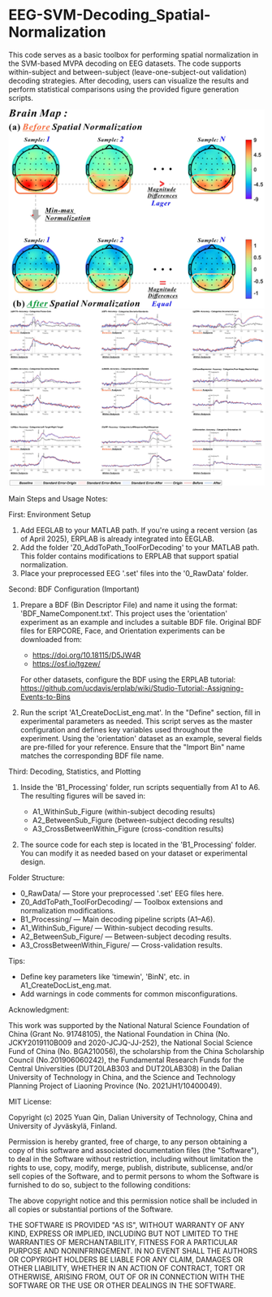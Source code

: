 # EEG-SVM-Decoding_Spatial-Normalization
This code serves as a basic toolbox for performing spatial normalization in the SVM-based MVPA decoding on EEG datasets. The code supports within-subject and between-subject (leave-one-subject-out validation) decoding strategies. After decoding, users can visualize the results and perform statistical comparisons using the provided figure generation scripts.

![EEG-SVM Decoding Spatial Normalization Figure 0](https://github.com/Yuan-gogogo/EEG-SVM-Decoding_Spatial-Normalization/blob/d7fded925c3cc70d86c2f669bd2e9822eca85c65/Codes_EEG_Decoding_SpatialNormalization/figure_add.jpg)
![EEG-SVM Decoding Spatial Normalization Figure 0](https://github.com/Yuan-gogogo/EEG-SVM-Decoding_Spatial-Normalization/blob/af628c92d1101ca121ab9348fe18b0c61db396cf/Codes_EEG_Decoding_SpatialNormalization/figure0.jpg
)



Main Steps and Usage Notes:

First: Environment Setup
1. Add EEGLAB to your MATLAB path. If you're using a recent version (as of April 2025), ERPLAB is already integrated into EEGLAB.
2. Add the folder 'Z0_AddToPath_ToolForDecoding' to your MATLAB path. This folder contains modifications to ERPLAB that support spatial normalization.
3. Place your preprocessed EEG '.set' files into the '0_RawData' folder.

Second: BDF Configuration (Important)
1. Prepare a BDF (Bin Descriptor File) and name it using the format: 'BDF_NameComponent.txt'.
   This project uses the 'orientation' experiment as an example and includes a suitable BDF file.
   Original BDF files for ERPCORE, Face, and Orientation experiments can be downloaded from:
   - https://doi.org/10.18115/D5JW4R
   - https://osf.io/tgzew/

   For other datasets, configure the BDF using the ERPLAB tutorial:
   https://github.com/ucdavis/erplab/wiki/Studio-Tutorial:-Assigning-Events-to-Bins

2. Run the script 'A1_CreateDocList_eng.mat'.
   In the "Define" section, fill in experimental parameters as needed.
   This script serves as the master configuration and defines key variables used throughout the experiment.
   Using the 'orientation' dataset as an example, several fields are pre-filled for your reference.
   Ensure that the "Import Bin" name matches the corresponding BDF file name.

Third: Decoding, Statistics, and Plotting
1. Inside the 'B1_Processing' folder, run scripts sequentially from A1 to A6.
   The resulting figures will be saved in:
   - A1_WithinSub_Figure (within-subject decoding results)
   - A2_BetweenSub_Figure (between-subject decoding results)
   - A3_CrossBetweenWithin_Figure (cross-condition results)

2. The source code for each step is located in the 'B1_Processing' folder.
   You can modify it as needed based on your dataset or experimental design.

Folder Structure:
- 0_RawData/ — Store your preprocessed '.set' EEG files here.
- Z0_AddToPath_ToolForDecoding/ — Toolbox extensions and normalization modifications.
- B1_Processing/ — Main decoding pipeline scripts (A1–A6).
- A1_WithinSub_Figure/ — Within-subject decoding results.
- A2_BetweenSub_Figure/ — Between-subject decoding results.
- A3_CrossBetweenWithin_Figure/ — Cross-validation results.

Tips:
- Define key parameters like 'timewin', 'BinN', etc. in A1_CreateDocList_eng.mat.
- Add warnings in code comments for common misconfigurations.







Acknowledgment:

This work was supported by the National Natural Science Foundation of China (Grant No. 91748105), the National Foundation in China (No. JCKY2019110B009 and 2020-JCJQ-JJ-252), the National Social Science Fund of China (No. BGA210056), the scholarship from the China Scholarship Council (No.201906060242), the Fundamental Research Funds for the Central Universities (DUT20LAB303 and DUT20LAB308) in the Dalian University of Technology in China, and the Science and Technology Planning Project of Liaoning Province (No. 2021JH1/10400049).






MIT License:

Copyright (c) 2025 Yuan Qin, Dalian University of Technology, China and University of Jyväskylä, Finland.

Permission is hereby granted, free of charge, to any person obtaining a copy of this software and associated documentation files (the "Software"), to deal in the Software without restriction, including without limitation the rights to use, copy, modify, merge, publish, distribute, sublicense, and/or sell copies of the Software, and to permit persons to whom the Software is furnished to do so, subject to the following conditions:

The above copyright notice and this permission notice shall be included in all copies or substantial portions of the Software.

THE SOFTWARE IS PROVIDED "AS IS", WITHOUT WARRANTY OF ANY KIND, EXPRESS OR IMPLIED, INCLUDING BUT NOT LIMITED TO THE WARRANTIES OF MERCHANTABILITY, FITNESS FOR A PARTICULAR PURPOSE AND NONINFRINGEMENT. IN NO EVENT SHALL THE AUTHORS OR COPYRIGHT HOLDERS BE LIABLE FOR ANY CLAIM, DAMAGES OR OTHER LIABILITY, WHETHER IN AN ACTION OF CONTRACT, TORT OR OTHERWISE, ARISING FROM, OUT OF OR IN CONNECTION WITH THE SOFTWARE OR THE USE OR OTHER DEALINGS IN THE SOFTWARE.
